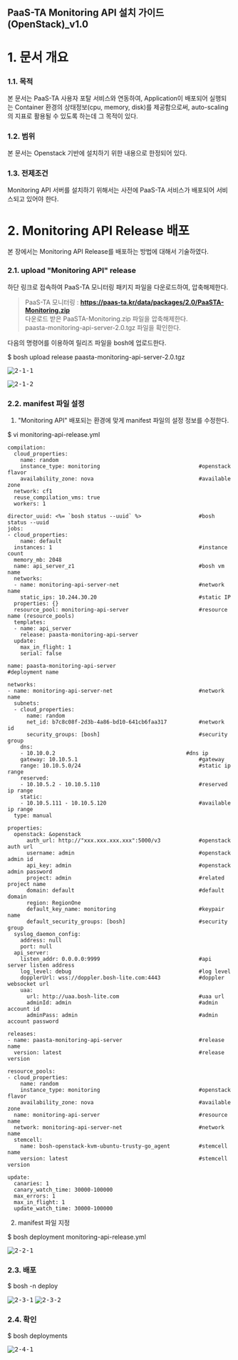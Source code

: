 ## PaaS-TA Monitoring API  설치 가이드(OpenStack)_v1.0

# 1. 문서 개요



### 1.1. 목적
      
본 문서는 PaaS-TA 사용자 포탈 서비스와 연동하여, Application이 배포되어 실행되는 Container 환경의 상태정보(cpu, memory, disk)를 제공함으로써, auto-scaling의 지표로 활용될 수 있도록 하는데 그 목적이 있다.



### 1.2. 범위
      
본 문서는 Openstack 기반에 설치하기 위한 내용으로 한정되어 있다.



### 1.3. 전제조건
      
Monitoring API 서버를 설치하기 위해서는 사전에 PaaS-TA 서비스가 배포되어 서비스되고 있어야 한다.



# 2.  Monitoring API Release 배포

본 장에서는 Monitoring API Release를 배포하는 방법에 대해서 기술하였다.



### 2.1.  upload "Monitoring API" release

하단 링크로 접속하여 PaaS-TA 모니터링 패키지 파일을 다운로드하여, 압축해제한다.

>PaaS-TA 모니터링 : **<https://paas-ta.kr/data/packages/2.0/PaaSTA-Monitoring.zip>** <br>
>다운로드 받은 PaaSTA-Monitoring.zip 파일을 압축해제한다. <br>
>paasta-monitoring-api-server-2.0.tgz 파일을 확인한다. <br>

다음의 명령어를 이용하여 릴리즈 파일을 bosh에 업로드한다.

$ bosh upload release paasta-monitoring-api-server-2.0.tgz

<kbd>![2-1-1]</kbd>

<kbd>![2-1-2]</kbd>



### 2.2.  manifest 파일 설정

1. "Monitoring API" 배포되는 환경에 맞게 manifest 파일의 설정 정보를 수정한다.

$ vi monitoring-api-release.yml

```
compilation:
  cloud_properties:
    name: random
    instance_type: monitoring								#openstack flavor
    availability_zone: nova									#available zone
  network: cf1
  reuse_compilation_vms: true
  workers: 1
  
director_uuid: <%= `bosh status --uuid` %>					#bosh status --uuid 
jobs:
- cloud_properties:
    name: default
  instances: 1												#instance count
  memory_mb: 2048
  name: api_server_z1										#bosh vm name
  networks:
  - name: monitoring-api-server-net							#network name
    static_ips: 10.244.30.20								#static IP
  properties: {}
  resource_pool: monitoring-api-server						#resource name (resource_pools)
  templates:
  - name: api_server
    release: paasta-monitoring-api-server
  update:
    max_in_flight: 1
    serial: false

name: paasta-monitoring-api-server							#deployment name

networks:
- name: monitoring-api-server-net							#network name
  subnets:
  - cloud_properties:
      name: random
      net_id: b7c8c08f-2d3b-4a86-bd10-641cb6faa317			#network id
      security_groups: [bosh]								#security group
    dns:
    - 10.10.0.2											#dns ip
    gateway: 10.10.5.1										#gateway 
    range: 10.10.5.0/24										#static ip range
    reserved:		
    - 10.10.5.2 - 10.10.5.110								#reserved ip range
    static:
    - 10.10.5.111 - 10.10.5.120								#available ip range
  type: manual

properties:
  openstack: &openstack																							
      auth_url: http://"xxx.xxx.xxx.xxx":5000/v3			#openstack auth url
      username: admin										#openstack admin id
      api_key: admin										#openstack admin password
      project: admin										#related project name
      domain: default										#default domain
      region: RegionOne																										
      default_key_name: monitoring							#keypair name
      default_security_groups: [bosh]						#security group
  syslog_daemon_config:
    address: null
    port: null
  api_server:
    listen_addr: 0.0.0.0:9999								#api server listen address
    log_level: debug										#log level
    dopplerUrl: wss://doppler.bosh-lite.com:4443			#doppler websocket url
    uaa:
      url: http://uaa.bosh-lite.com							#uaa url
      adminId: admin										#admin account id
      adminPass: admin										#admin account password

releases:
- name: paasta-monitoring-api-server						#release name
  version: latest											#release version

resource_pools:
- cloud_properties:
    name: random
    instance_type: monitoring								#openstack flavor
    availability_zone: nova									#available zone
  name: monitoring-api-server								#resource name
  network: monitoring-api-server-net						#network name
  stemcell:
    name: bosh-openstack-kvm-ubuntu-trusty-go_agent			#stemcell name
    version: latest											#stemcell version
    
update:
  canaries: 1
  canary_watch_time: 30000-100000
  max_errors: 1
  max_in_flight: 1
  update_watch_time: 30000-100000
```

2. manifest 파일 지정

$ bosh deployment monitoring-api-release.yml

<kbd>![2-2-1]</kbd>



### 2.3.  배포

$ bosh -n deploy 

<kbd>![2-3-1]</kbd>
<kbd>![2-3-2]</kbd>



### 2.4.  확인

$ bosh deployments 

<kbd>![2-4-1]</kbd>


[2-1-1]:images/monitoring-api/2-1-1.png
[2-1-2]:images/monitoring-api/2-1-2.png
[2-2-1]:images/monitoring-api/2-2-1.png
[2-3-1]:images/monitoring-api/2-3-1.png
[2-3-2]:images/monitoring-api/2-3-2.png
[2-4-1]:images/monitoring-api/2-4-1.png

